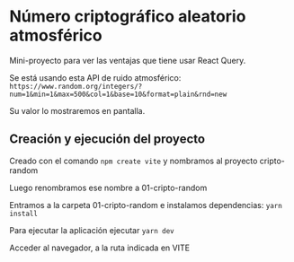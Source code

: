# Número criptográfico aleatorio atmosférico

Mini-proyecto para ver las ventajas que tiene usar React Query.

Se está usando esta API de ruido atmosférico: `https://www.random.org/integers/?num=1&min=1&max=500&col=1&base=10&format=plain&rnd=new`

Su valor lo mostraremos en pantalla.

## Creación y ejecución del proyecto

Creado con el comando `npm create vite` y nombramos al proyecto cripto-random

Luego renombramos ese nombre a 01-cripto-random

Entramos a la carpeta 01-cripto-random e instalamos dependencias: `yarn install`

Para ejecutar la aplicación ejecutar `yarn dev`

Acceder al navegador, a la ruta indicada en VITE
